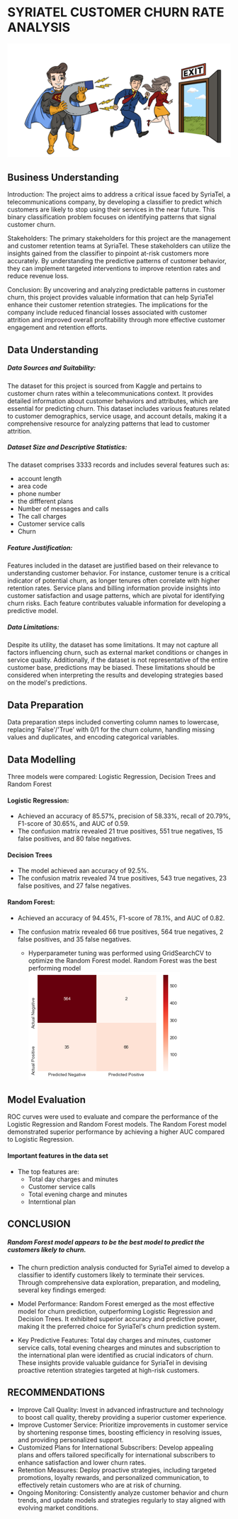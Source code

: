 # SYRIATEL CUSTOMER CHURN RATE ANALYSIS
![alt text](<CUSTOMER CHURN RATE.png>)
## Business Understanding
Introduction: The project aims to address a critical issue faced by SyriaTel, a telecommunications company, by developing a classifier to predict which customers are likely to stop using their services in the near future. This binary classification problem focuses on identifying patterns that signal customer churn.

Stakeholders: The primary stakeholders for this project are the management and customer retention teams at SyriaTel. These stakeholders can utilize the insights gained from the classifier to pinpoint at-risk customers more accurately. By understanding the predictive patterns of customer behavior, they can implement targeted interventions to improve retention rates and reduce revenue loss.

 Conclusion: By uncovering and analyzing predictable patterns in customer churn, this project provides valuable information that can help SyriaTel enhance their customer retention strategies. The implications for the company include reduced financial losses associated with customer attrition and improved overall profitability through more effective customer engagement and retention efforts.
## Data Understanding
 ##### Data Sources and Suitability: 
 
 The dataset for this project is sourced from Kaggle and pertains to customer churn rates within a telecommunications context. It provides detailed information about customer behaviors and attributes, which are essential for predicting churn. This dataset includes various features related to customer demographics, service usage, and account details, making it a comprehensive resource for analyzing patterns that lead to customer attrition.

##### Dataset Size and Descriptive Statistics: 
The dataset comprises 3333 records and includes several features such as:
  - account length        
  - area code   
  -  phone number           
  -  the diffferent plans      
  -  Number of messages and calls        
  - The call charges
  - Customer service calls
  - Churn


##### Feature Justification: 
Features included in the dataset are justified based on their relevance to understanding customer behavior. For instance, customer tenure is a critical indicator of potential churn, as longer tenures often correlate with higher retention rates. Service plans and billing information provide insights into customer satisfaction and usage patterns, which are pivotal for identifying churn risks. Each feature contributes valuable information for developing a predictive model.

##### Data Limitations: 
Despite its utility, the dataset has some limitations. It may not capture all factors influencing churn, such as external market conditions or changes in service quality. Additionally, if the dataset is not representative of the entire customer base, predictions may be biased. These limitations should be considered when interpreting the results and developing strategies based on the model's predictions.
## Data Preparation
Data preparation steps included converting column names to lowercase, replacing 'False'/'True' with 0/1 for the churn column, handling missing values and duplicates, and encoding categorical variables.
## Data Modelling
Three models were compared: Logistic Regression, Decision Trees and Random Forest
#### Logistic Regression:
- Achieved an accuracy of 85.57%, precision of 58.33%, recall of 20.79%, F1-score of 30.65%, and AUC of 0.59.
- The confusion matrix revealed 21 true positives, 551 true negatives, 15 false positives, and 80 false negatives.
#### Decision Trees
- The model achieved aan accuracy of 92.5%.
- The confusion matrix revealed 74 true positives, 543 true negatives, 23 false positives, and 27 false negatives.
#### Random Forest:
- Achieved an accuracy of 94.45%, F1-score of 78.1%, and AUC of 0.82.
- The confusion matrix revealed 66 true positives, 564 true negatives, 2 false positives, and 35 false negatives.

  - Hyperparameter tuning was performed using GridSearchCV to optimize the Random Forest model.
  Random Forest was the best performing model
![alt text](image.png)
## Model Evaluation
ROC curves were used to evaluate and compare the performance of the Logistic Regression and Random Forest models. The Random Forest model demonstrated superior performance by achieving a higher AUC compared to Logistic Regression.
#### Important features in the data set
- The top features are:
  - Total day charges and minutes
  - Customer service calls
  - Total evening charge and minutes
  - Interntional plan
## CONCLUSION
##### Random Forest model appears to be the best model to predict the customers likely to churn.

- The churn prediction analysis conducted for SyriaTel aimed to develop a classifier to identify customers likely to terminate their services. Through comprehensive data exploration, preparation, and modeling, several key findings emerged:
 - Model Performance: Random Forest emerged as the most effective model for churn prediction, outperforming Logistic Regression and Decision Trees. It exhibited superior accuracy and predictive power, making it the preferred choice for SyriaTel's churn prediction system.

 - Key Predictive Features: Total day charges and minutes, customer service calls, total evening chearges and minutes and subscription to the international plan were identified as crucial indicators of churn. These insights provide valuable guidance for SyriaTel in devising proactive retention strategies targeted at high-risk customers.
## RECOMMENDATIONS
- Improve Call Quality: Invest in advanced infrastructure and technology to boost call quality, thereby providing a superior customer experience.
- Improve Customer Service: Prioritize improvements in customer service by shortening response times, boosting efficiency in resolving issues, and providing personalized support.
- Customized Plans for International Subscribers: Develop appealing plans and offers tailored specifically for international subscribers to enhance satisfaction and lower churn rates.
- Retention Measures: Deploy proactive strategies, including targeted promotions, loyalty rewards, and personalized communication, to effectively retain customers who are at risk of churning.
- Ongoing Monitoring: Consistently analyze customer behavior and churn trends, and update models and strategies regularly to stay aligned with evolving market conditions.